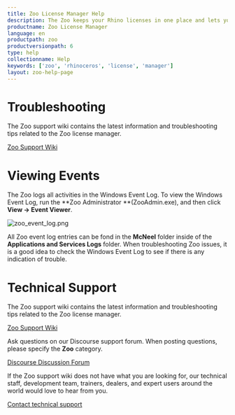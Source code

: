 ```yaml
---
title: Zoo License Manager Help
description: The Zoo keeps your Rhino licenses in one place and lets you share them with Rhino users on your network.
productname: Zoo License Manager
language: en
productpath: zoo
productversionpath: 6
type: help
collectionname: Help
keywords: ['zoo', 'rhinoceros', 'license', 'manager']
layout: zoo-help-page
---
```


# Troubleshooting

The Zoo support wiki contains the latest information and troubleshooting tips related to the Zoo license manager.

[Zoo Support Wiki](http://wiki.mcneel.com/zoo/home)

# Viewing Events

The Zoo logs all activities in the Windows Event Log. To view the Windows Event Log, run the **Zoo Administrator **(ZooAdmin.exe), and then click **View → Event Viewer**.

![zoo_event_log.png](http://docs.mcneel.com/zoo/5/en/images/zoo_event_log.png)

All Zoo event log entries can be fond in the **McNeel** folder inside of the **Applications and Services Logs** folder. When troubleshooting Zoo issues, it is a good idea to check the Windows Event Log to see if there is any indication of trouble.

# Technical Support

The Zoo support wiki contains the latest information and troubleshooting tips related to the Zoo license manager.

[Zoo Support Wiki](http://wiki.mcneel.com/zoo/home)

Ask questions on our Discourse support forum. When posting questions, please specify the **Zoo** category.

[Discourse Discussion Forum](http://discourse.mcneel.com/latest/more)

If the Zoo support wiki does not have what you are looking for, our technical staff, development team, trainers, dealers, and expert users around the world would love to hear from you.

[Contact technical support](http://www.rhino3d.com/support.htm)